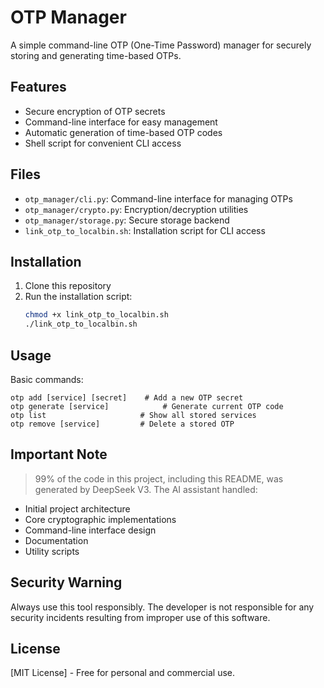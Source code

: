 # OTP Manager

A simple command-line OTP (One-Time Password) manager for securely storing and generating time-based OTPs.

## Features

- Secure encryption of OTP secrets
- Command-line interface for easy management
- Automatic generation of time-based OTP codes
- Shell script for convenient CLI access

## Files

- `otp_manager/cli.py`: Command-line interface for managing OTPs
- `otp_manager/crypto.py`: Encryption/decryption utilities
- `otp_manager/storage.py`: Secure storage backend
- `link_otp_to_localbin.sh`: Installation script for CLI access

## Installation

1. Clone this repository
2. Run the installation script:
   ```bash
   chmod +x link_otp_to_localbin.sh
   ./link_otp_to_localbin.sh
   ```

## Usage

Basic commands:
```
otp add [service] [secret]    # Add a new OTP secret
otp generate [service]            # Generate current OTP code
otp list                     # Show all stored services
otp remove [service]         # Delete a stored OTP
```

## Important Note

>99% of the code in this project, including this README, was generated by DeepSeek V3. The AI assistant handled:
- Initial project architecture
- Core cryptographic implementations
- Command-line interface design
- Documentation
- Utility scripts

## Security Warning

Always use this tool responsibly. The developer is not responsible for any security incidents resulting from improper use of this software.

## License

[MIT License] - Free for personal and commercial use.

